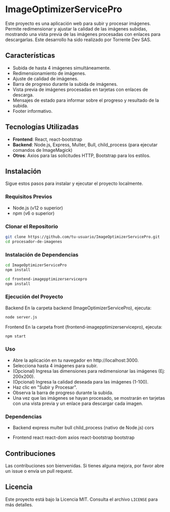# ImageOptimizerServicePro
 
Este proyecto es una aplicación web para subir y procesar imágenes. Permite redimensionar y ajustar la calidad de las imágenes subidas, mostrando una vista previa de las imágenes procesadas con enlaces para descargarlas. Este desarrollo ha sido realizado por Torrente Dev SAS.

## Características

- Subida de hasta 4 imágenes simultáneamente.
- Redimensionamiento de imágenes.
- Ajuste de calidad de imágenes.
- Barra de progreso durante la subida de imágenes.
- Vista previa de imágenes procesadas en tarjetas con enlaces de descarga.
- Mensajes de estado para informar sobre el progreso y resultado de la subida.
- Footer informativo.

## Tecnologías Utilizadas

- **Frontend**: React, react-bootstrap
- **Backend**: Node.js, Express, Multer, Bull, child_process (para ejecutar comandos de ImageMagick)
- **Otros**: Axios para las solicitudes HTTP, Bootstrap para los estilos.

## Instalación

Sigue estos pasos para instalar y ejecutar el proyecto localmente.

### Requisitos Previos

- Node.js (v12 o superior)
- npm (v6 o superior)

### Clonar el Repositorio

```bash
git clone https://github.com/tu-usuario/ImageOptimizerServicePro.git
cd procesador-de-imagenes
```

### Instalación de Dependencias

```bash
cd ImageOptimizerServicePro
npm install
```

```bash
cd frontend-imagepptimizerservicepro
npm install
```

### Ejecución del Proyecto

Backend
En la carpeta backend (ImageOptimizerServicePro), ejecuta:

```bash
node server.js
```

Frontend
En la carpeta front (frontend-imagepptimizerservicepro), ejecuta:

```bash
npm start
```

### Uso

- Abre la aplicación en tu navegador en http://localhost:3000.
- Selecciona hasta 4 imágenes para subir.
- (Opcional) Ingresa las dimensiones para redimensionar las imágenes (Ej: 200x200).
- (Opcional) Ingresa la calidad deseada para las imágenes (1-100).
- Haz clic en "Subir y Procesar".
- Observa la barra de progreso durante la subida.
- Una vez que las imágenes se hayan procesado, se mostrarán en tarjetas con una vista previa y un enlace para descargar cada imagen.


### Dependencias

- Backend
express
multer
bull
child_process (nativo de Node.js)
cors

- Frontend
react
react-dom
axios
react-bootstrap
bootstrap

## Contribuciones

Las contribuciones son bienvenidas. Si tienes alguna mejora, por favor abre un issue o envía un pull request.

## Licencia

Este proyecto está bajo la Licencia MIT. Consulta el archivo `LICENSE` para más detalles.